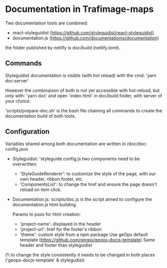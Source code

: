 # Documentation in Trafimage-maps

Two documentation tools are combined:
- react-styleguidist (https://github.com/styleguidist/react-styleguidist)
- documentation.js (https://github.com/documentationjs/documentation)

the folder published by netlify is doc/build (netlify.toml).

## Commands

Styleguidist documentation is visible (with hot reload) with the cmd:
'yarn doc:server'

However the combinaison of both is not yet accessible with hot-reload, but only with:
'yarn doc' and open 'index.html' in doc/build folder, with server of your choice.

'scripts/prepare-doc.sh' is the bash file chaining all commands to create
the documentation build of both tools.

## Configuration

Variables shared among both documentation are written in /doc/doc-config.json

- Styleguidist: 'styleguide.config.js
    two components need to be overwritten:
    - 'StyleGuideRenderer': to customize the style of the page, with our own
        header, ribbon footer, etc.
    - 'ComponentsList': to change the href and ensure the page
        doesn't reload on item click.


- Documentation.js:
    scripts/doc.js is the script aimed to configure the documentation.js html building

    Params to pass for html creation:
    - 'project-name': displayed in the header
    - 'project-url': href for the footer's ribbon
    - 'theme': custom style from a npm package
        Use geOps default template (https://github.com/geops/geops-docjs-template)
        Same header and footer than styleguidist

/!\ to change the style consistently it needs to be changed
in both places ('geops-docjs-template' & stylegudist)
